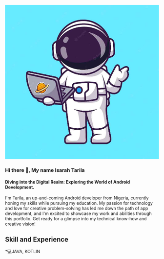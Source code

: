 ![Diving into the Digital Realm: Exploring the World of Android Development.](https://github.com/IsarahTarila1/IsarahTarila1/blob/main/download%20(2).jpg)
### Hi there 👋, My name Isarah Tarila
#### Diving into the Digital Realm: Exploring the World of Android Development.
I'm Tarila, an up-and-coming Android developer from Nigeria, currently honing my skills while pursuing my education. My passion for technology and love for creative problem-solving has led me down the path of app development, and I'm excited to showcase my work and abilities through this portfolio. Get ready for a glimpse into my technical know-how and creative vision!

## Skill and Experience
*💻JAVA, KOTLIN
